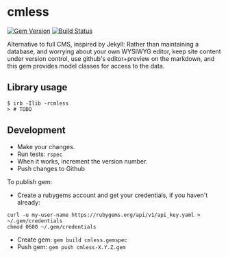 # cmless

[![Gem Version](https://badge.fury.io/rb/cmless.svg)](http://badge.fury.io/rb/cmless)
[![Build Status](https://travis-ci.org/WGBH/cmless.svg)](https://travis-ci.org/WGBH/cmless)

Alternative to full CMS, inspired by Jekyll: Rather than maintaining a database,
and worrying about your own WYSIWYG editor, keep site content under version control,
use github's editor+preview on the markdown, and this gem provides model classes
for access to the data. 

## Library usage

```
$ irb -Ilib -rcmless
> # TODO
```

## Development

- Make your changes.
- Run tests: `rspec`
- When it works, increment the version number.
- Push changes to Github

To publish gem:
- Create a rubygems account and get your credentials, if you haven't already: 
```
curl -u my-user-name https://rubygems.org/api/v1/api_key.yaml > ~/.gem/credentials
chmod 0600 ~/.gem/credentials
```
- Create gem: `gem build cmless.gemspec`
- Push gem: `gem push cmless-X.Y.Z.gem`
